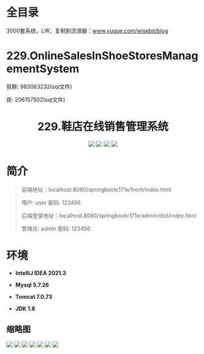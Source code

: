 # 全目录

3000套系统，LW，复制到流浪器：www.yuque.com/wisebit/blog

# 229.OnlineSalesInShoeStoresManagementSystem

<p>抠群: 983063232(sql文件)</p>
<p>抠: 206157502(sql文件)</p>

<p><h1 align="center">229.鞋店在线销售管理系统</h1></p>


<p align="center">
	<img src="https://img.shields.io/badge/jdk-1.8-orange.svg"/>
    <img src="https://img.shields.io/badge/springboot-5.x-lightgrey.svg"/>
    <img src="https://img.shields.io/badge/vue-3.x-blue.svg"/>
    <img src="https://img.shields.io/badge/mybatis-5.x-yellow.svg"/>
</p>

# 简介
>
> 
>
> 前端地址：localhost:8080/springbootc171e/front/index.html
>
> 用户: user   密码: 123456
> 
> 后端登录地址：localhost:8080/springbootc171e/admin/dist/index.html
>
> 管理员: admin   密码: 123456
>

>

# 环境

- <b>IntelliJ IDEA 2021.3</b>

- <b>Mysql 5.7.26</b>

- <b>Tomcat 7.0.73</b>

- <b>JDK 1.8</b>




## 缩略图

![](https://bitwise.oss-cn-heyuan.aliyuncs.com/2024/9/10/19f3089d-d388-490c-8d91-e089bcb860eb.png)
![](https://bitwise.oss-cn-heyuan.aliyuncs.com/2024/9/10/cfcd0b73-7dba-4f75-8bce-f8a61fd416ef.png)
![](https://bitwise.oss-cn-heyuan.aliyuncs.com/2024/9/10/b367b8b5-7344-420a-be9c-c0a0a292694f.png)
![](https://bitwise.oss-cn-heyuan.aliyuncs.com/2024/9/10/efc58852-091c-4d09-81b1-dbb10f99dcc9.png)
![](https://bitwise.oss-cn-heyuan.aliyuncs.com/2024/9/10/ed365034-a943-4cab-94bb-598d9d6405ca.png)
![](https://bitwise.oss-cn-heyuan.aliyuncs.com/2024/9/10/cc88d77b-cd73-44a9-bb26-4701f1cf424d.png)
![](https://bitwise.oss-cn-heyuan.aliyuncs.com/2024/9/10/bbe4b9bc-a1dc-444a-9ff5-bc2baaeaa766.png)




